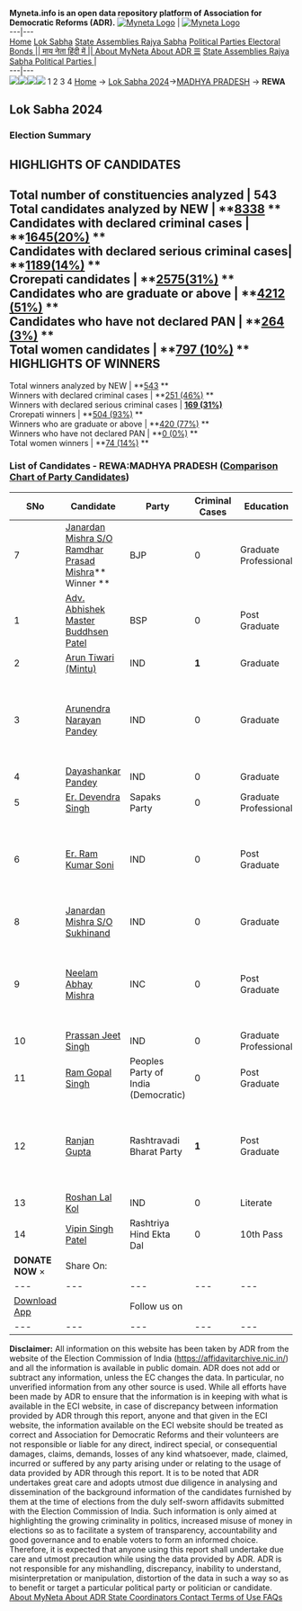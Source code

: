 **Myneta.info is an open data repository platform of Association for Democratic Reforms (ADR).**
[![Myneta Logo](https://www.myneta.info/lib/img/myneta-logo.png)](https://www.myneta.info/) | [![Myneta Logo](https://www.myneta.info/lib/img/adr-logo.png)](https://adrindia.org)  
---|---  
[Home](https://www.myneta.info/) [Lok Sabha](https://www.myneta.info/#ls "Lok Sabha") [ State Assemblies ](https://www.myneta.info/#sa "State Assemblies") [Rajya Sabha](https://www.myneta.info/#rs "Rajya Sabha") [Political Parties ](https://www.myneta.info/party "Political Parties") [ Electoral Bonds ](https://www.myneta.info/electoral_bonds "Electoral Bonds") [ || माय नेता हिंदी में || ](https://translate.google.co.in/translate?prev=hp&hl=en&js=y&u=www.myneta.info&sl=en&tl=hi&history_state0=) [ About MyNeta ](https://adrindia.org/content/about-myneta) [ About ADR ](https://adrindia.org/about-adr/who-we-are) [☰](javascript:void\(0\))
[ State Assemblies ](https://www.myneta.info/#sa "State Assemblies") [ Rajya Sabha ](https://www.myneta.info/#rs "Rajya Sabha") [ Political Parties ](https://www.myneta.info/party "Political Parties")
|   
---|---  
![](https://www.myneta.info/lib/img/banner/banner-1.png)![](https://www.myneta.info/lib/img/banner/banner-2.png)![](https://www.myneta.info/lib/img/banner/banner-3.png)![](https://www.myneta.info/lib/img/banner/banner-4.png)
1  2  3  4 
[Home](https://www.myneta.info/) → [Lok Sabha 2024](https://www.myneta.info/LokSabha2024/)→[MADHYA PRADESH](https://www.myneta.info/LokSabha2024/index.php?action=show_constituencies&state_id=20) → **REWA**
### 
## Lok Sabha 2024
###  Election Summary 
HIGHLIGHTS OF CANDIDATES  
---  
Total number of constituencies analyzed |  543   
Total candidates analyzed by NEW | **[8338](https://www.myneta.info/LokSabha2024/index.php?action=summary&subAction=candidates_analyzed&sort=candidate#summary) **  
Candidates with declared criminal cases | **[1645(20%)](https://www.myneta.info/LokSabha2024/index.php?action=summary&subAction=crime&sort=candidate#summary) **  
Candidates with declared serious criminal cases| **[1189(14%)](https://www.myneta.info/LokSabha2024/index.php?action=summary&subAction=serious_crime&sort=candidate#summary) **  
Crorepati candidates | **[2575(31%)](https://www.myneta.info/LokSabha2024/index.php?action=summary&subAction=crorepati&sort=candidate#summary) **  
Candidates who are graduate or above | **[4212 (51%)](https://www.myneta.info/LokSabha2024/index.php?action=summary&subAction=education&sort=candidate#summary) **  
Candidates who have not declared PAN | **[264 (3%)](https://www.myneta.info/LokSabha2024/index.php?action=summary&subAction=without_pan&sort=candidate#summary) **  
Total women candidates | **[797 (10%)](https://www.myneta.info/LokSabha2024/index.php?action=summary&subAction=women_candidate&sort=candidate#summary) **  
HIGHLIGHTS OF WINNERS  
---  
Total winners analyzed by NEW | **[543](https://www.myneta.info/LokSabha2024/index.php?action=summary&subAction=winner_analyzed&sort=candidate#summary) **  
Winners with declared criminal cases | **[251 (46%)](https://www.myneta.info/LokSabha2024/index.php?action=summary&subAction=winner_crime&sort=candidate#summary) **  
Winners with declared serious criminal cases | **[169 (31%)](https://www.myneta.info/LokSabha2024/index.php?action=summary&subAction=winner_serious_crime&sort=candidate#summary)**  
Crorepati winners | **[504 (93%)](https://www.myneta.info/LokSabha2024/index.php?action=summary&subAction=winner_crorepati&sort=candidate#summary) **  
Winners who are graduate or above | **[420 (77%)](https://www.myneta.info/LokSabha2024/index.php?action=summary&subAction=winner_education&sort=candidate#summary) **  
Winners who have not declared PAN | **[0 (0%)](https://www.myneta.info/LokSabha2024/index.php?action=summary&subAction=winner_without_pan&sort=candidate#summary) **  
Total women winners | **[74 (14%)](https://www.myneta.info/LokSabha2024/index.php?action=summary&subAction=winner_women&sort=candidate#summary) **  
### List of Candidates - REWA:MADHYA PRADESH ([Comparison Chart of Party Candidates](https://www.myneta.info/LokSabha2024/comparisonchart.php?constituency_id=238))
SNo | Candidate| Party| Criminal Cases| Education| Age| Total Assets| Liabilities  
---|---|---|---|---|---|---|---  
7  | [Janardan Mishra S/O Ramdhar Prasad Mishra](https://www.myneta.info/LokSabha2024/candidate.php?candidate_id=2094)** Winner ** | BJP | 0 | Graduate Professional| 67 | Rs 5,09,38,896 ~ 5 Crore+ | Rs 1,05,36,551 ~ 1 Crore+  
1  | [Adv. Abhishek Master Buddhsen Patel](https://www.myneta.info/LokSabha2024/candidate.php?candidate_id=2093) | BSP | 0 | Post Graduate| 35 | Rs 3,69,16,113 ~ 3 Crore+ | Rs 19,54,965 ~ 19 Lacs+  
2  | [Arun Tiwari (Mintu)](https://www.myneta.info/LokSabha2024/candidate.php?candidate_id=2467) | IND | **1** | Graduate| 34 | Rs 27,27,006 ~ 27 Lacs+ | Rs 0 ~   
3  | [Arunendra Narayan Pandey](https://www.myneta.info/LokSabha2024/candidate.php?candidate_id=3188) | IND | 0 | Graduate| 32 | ![](https://myneta.info/image_v2.php?myneta_folder=LokSabha2024&candidate_id=3188&col=ta) | ![](https://myneta.info/image_v2.php?myneta_folder=LokSabha2024&candidate_id=3188&col=lia)  
4  | [Dayashankar Pandey](https://www.myneta.info/LokSabha2024/candidate.php?candidate_id=3189) | IND | 0 | Graduate| 29 | Rs 25,66,617 ~ 25 Lacs+ | Rs 0 ~   
5  | [Er. Devendra Singh](https://www.myneta.info/LokSabha2024/candidate.php?candidate_id=2465) | Sapaks Party | 0 | Graduate Professional| 62 | Rs 2,66,57,062 ~ 2 Crore+ | Rs 0 ~   
6  | [Er. Ram Kumar Soni](https://www.myneta.info/LokSabha2024/candidate.php?candidate_id=2464) | IND | 0 | Post Graduate| 38 | ![](https://myneta.info/image_v2.php?myneta_folder=LokSabha2024&candidate_id=2464&col=ta) | ![](https://myneta.info/image_v2.php?myneta_folder=LokSabha2024&candidate_id=2464&col=lia)  
8  | [Janardan Mishra S/O Sukhinand](https://www.myneta.info/LokSabha2024/candidate.php?candidate_id=2463) | IND | 0 | Graduate| 51 | Rs 3,95,500 ~ 3 Lacs+ | Rs 0 ~   
9  | [Neelam Abhay Mishra](https://www.myneta.info/LokSabha2024/candidate.php?candidate_id=3185) | INC | 0 | Post Graduate| 51 | ![](https://myneta.info/image_v2.php?myneta_folder=LokSabha2024&candidate_id=3185&col=ta) | ![](https://myneta.info/image_v2.php?myneta_folder=LokSabha2024&candidate_id=3185&col=lia)  
10  | [Prassan Jeet Singh](https://www.myneta.info/LokSabha2024/candidate.php?candidate_id=2466) | IND | 0 | Graduate Professional| 35 | Rs 2,75,78,344 ~ 2 Crore+ | Rs 1,22,00,000 ~ 1 Crore+  
11  | [Ram Gopal Singh](https://www.myneta.info/LokSabha2024/candidate.php?candidate_id=1834) | Peoples Party of India (Democratic) | 0 | Post Graduate| 62 | Rs 1,68,01,000 ~ 1 Crore+ | Rs 0 ~   
12  | [Ranjan Gupta](https://www.myneta.info/LokSabha2024/candidate.php?candidate_id=3187) | Rashtravadi Bharat Party | **1** | Post Graduate| 47 | ![](https://myneta.info/image_v2.php?myneta_folder=LokSabha2024&candidate_id=3187&col=ta) | ![](https://myneta.info/image_v2.php?myneta_folder=LokSabha2024&candidate_id=3187&col=lia)  
13  | [Roshan Lal Kol](https://www.myneta.info/LokSabha2024/candidate.php?candidate_id=2462) | IND | 0 | Literate| 55 | Rs 7,50,000 ~ 7 Lacs+ | Rs 0 ~   
14  | [Vipin Singh Patel](https://www.myneta.info/LokSabha2024/candidate.php?candidate_id=3190) | Rashtriya Hind Ekta Dal | 0 | 10th Pass| 34 | Rs 15,50,000 ~ 15 Lacs+ | Rs 1,50,000 ~ 1 Lacs+  
|  **DONATE NOW** × |  Share On:  | [](https://api.whatsapp.com/send?text=https%3A%2F%2Fmyneta.info%2Fpunjab2022%2Findex.php%3Faction%3Dshow_constituencies%26state_id%3D19) | [](https://www.facebook.com/sharer/sharer.php?u=https%3A%2F%2Fmyneta.info%2Fpunjab2022%2Findex.php%3Faction%3Dshow_constituencies%26state_id%3D19) | [](https://twitter.com/share?url=https%3A%2F%2Fmyneta.info%2Fpunjab2022%2Findex.php%3Faction%3Dshow_constituencies%26state_id%3D19)  
---|---|---|---|---  
| [ Download App ](https://play.google.com/store/apps/details?id=com.webrosoft.myneta1&pcampaignid=pcampaignidMKT-Other-global-all-co-prtnr-py-PartBadge-Mar2515-1) | [](https://play.google.com/store/apps/details?id=com.webrosoft.myneta1&pcampaignid=pcampaignidMKT-Other-global-all-co-prtnr-py-PartBadge-Mar2515-1) |  Follow us on  | [](https://www.facebook.com/adrindia.org/) | [](https://twitter.com/adrspeaks) | [](https://groups.google.com/g/national-election-watch?hl=en&pli=1) | [](https://www.instagram.com/adrspeaks/) | [](https://www.youtube.com/user/adrspeaks) | [](https://sharechat.com/profile/adrspeaks)  
---|---|---|---|---|---|---|---|---  
**Disclaimer:** All information on this website has been taken by ADR from the website of the Election Commission of India (https://affidavitarchive.nic.in/) and all the information is available in public domain. ADR does not add or subtract any information, unless the EC changes the data. In particular, no unverified information from any other source is used. While all efforts have been made by ADR to ensure that the information is in keeping with what is available in the ECI website, in case of discrepancy between information provided by ADR through this report, anyone and that given in the ECI website, the information available on the ECI website should be treated as correct and Association for Democratic Reforms and their volunteers are not responsible or liable for any direct, indirect special, or consequential damages, claims, demands, losses of any kind whatsoever, made, claimed, incurred or suffered by any party arising under or relating to the usage of data provided by ADR through this report. It is to be noted that ADR undertakes great care and adopts utmost due diligence in analysing and dissemination of the background information of the candidates furnished by them at the time of elections from the duly self-sworn affidavits submitted with the Election Commission of India. Such information is only aimed at highlighting the growing criminality in politics, increased misuse of money in elections so as to facilitate a system of transparency, accountability and good governance and to enable voters to form an informed choice. Therefore, it is expected that anyone using this report shall undertake due care and utmost precaution while using the data provided by ADR. ADR is not responsible for any mishandling, discrepancy, inability to understand, misinterpretation or manipulation, distortion of the data in such a way so as to benefit or target a particular political party or politician or candidate. 
[ About MyNeta ](https://adrindia.org/content/about-myneta) [ About ADR ](https://adrindia.org/about-adr/who-we-are) [ State Coordinators ](https://adrindia.org/about-adr/state-coordinators) [ Contact ](https://adrindia.org/contact-us) [ Terms of Use ](https://adrindia.org/content/adr-terms-use) [ FAQs ](https://adrindia.org/content/faqs)
